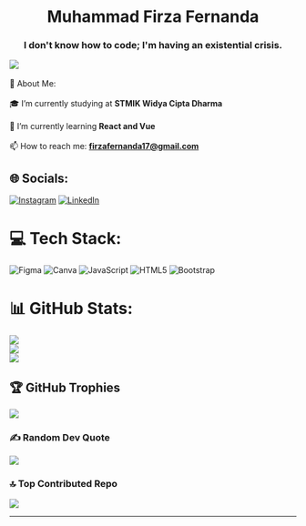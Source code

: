 <h1 align="center">Muhammad Firza Fernanda</h1>
<h3 align="center">I don't know how to code; I'm having an existential crisis.</h3>

[![](https://visitcount.itsvg.in/api?id=MuhammadFirzaFernanda17&icon=3&color=10)](https://visitcount.itsvg.in)<br><br>
💫 About Me:<br><br>
🎓 I’m currently studying at **STMIK Widya Cipta Dharma**<br><br>🌱 I’m currently learning **React and Vue**<br><br>📫 How to reach me: **firzafernanda17@gmail.com**


## 🌐 Socials:
[![Instagram](https://img.shields.io/badge/Instagram-%23E4405F.svg?logo=Instagram&logoColor=white)](https://instagram.com/benarinipiers17) [![LinkedIn](https://img.shields.io/badge/LinkedIn-%230077B5.svg?logo=linkedin&logoColor=white)](https://www.linkedin.com/in/muhammad-firza-fernanda-84abb3221/) 

# 💻 Tech Stack:
![Figma](https://img.shields.io/badge/figma-%23F24E1E.svg?style=for-the-badge&logo=figma&logoColor=white) ![Canva](https://img.shields.io/badge/Canva-%2300C4CC.svg?style=for-the-badge&logo=Canva&logoColor=white) ![JavaScript](https://img.shields.io/badge/javascript-%23323330.svg?style=for-the-badge&logo=javascript&logoColor=%23F7DF1E) ![HTML5](https://img.shields.io/badge/html5-%23E34F26.svg?style=for-the-badge&logo=html5&logoColor=white) ![Bootstrap](https://img.shields.io/badge/bootstrap-%238511FA.svg?style=for-the-badge&logo=bootstrap&logoColor=white)
# 📊 GitHub Stats:
![](https://github-readme-stats.vercel.app/api?username=MuhammadFirzaFernanda17&theme=dark&hide_border=false&include_all_commits=true&count_private=false)<br/>
![](https://github-readme-streak-stats.herokuapp.com/?user=MuhammadFirzaFernanda17&theme=dark&hide_border=false)<br/>
![](https://github-readme-stats.vercel.app/api/top-langs/?username=MuhammadFirzaFernanda17&theme=dark&hide_border=false&include_all_commits=true&count_private=false&layout=compact)

## 🏆 GitHub Trophies
![](https://github-profile-trophy.vercel.app/?username=MuhammadFirzaFernanda17&theme=tokyonight&no-frame=false&no-bg=true&margin-w=4)

### ✍️ Random Dev Quote
![](https://quotes-github-readme.vercel.app/api?type=horizontal&theme=dark)

### 🔝 Top Contributed Repo
![](https://github-contributor-stats.vercel.app/api?username=MuhammadFirzaFernanda17&limit=5&theme=dark&combine_all_yearly_contributions=true)

---


<!-- Proudly created with GPRM ( https://gprm.itsvg.in ) -->
